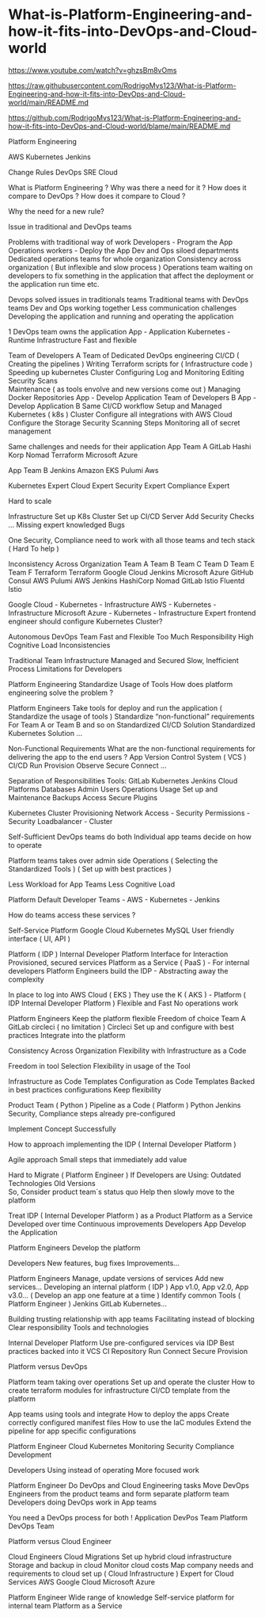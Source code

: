 # What-is-Platform-Engineering-and-how-it-fits-into-DevOps-and-Cloud-world

https://www.youtube.com/watch?v=ghzsBm8vOms

https://raw.githubusercontent.com/RodrigoMvs123/What-is-Platform-Engineering-and-how-it-fits-into-DevOps-and-Cloud-world/main/README.md

https://github.com/RodrigoMvs123/What-is-Platform-Engineering-and-how-it-fits-into-DevOps-and-Cloud-world/blame/main/README.md

Platform Engineering

AWS
Kubernetes
Jenkins

Change Rules
DevOps
SRE
Cloud

What is Platform Engineering ?
Why was there a need for it ?
How does it compare to DevOps ?
How does it compare to Cloud ?

Why the need for a new rule?

Issue in traditional and DevOps teams

Problems with traditional way of work
Developers - Program the App
Operations workers - Deploy the App
Dev and Ops siloed departments
Dedicated operations teams for whole organization
Consistency across organization ( But inflexible and slow process )
Operations team waiting on developers to fix something in the application that affect the deployment or the application run time etc.

Devops solved issues in traditionals teams
Traditional teams with DevOps teams
Dev and Ops working together 
Less communication challenges 
Developing the application and running and operating the application 

1 DevOps team owns the application 
App - Application
Kubernetes - Runtime
Infrastructure 
Fast and flexible 

Team of Developers A
Team of Dedicated DevOps engineering 
CI/CD ( Creating the pipelines ) 
Writing Terraform scripts for ( Infrastructure code ) 
Speeding up kubernetes Cluster 
Configuring Log and Monitoring
Editing Security Scans     
Maintenance ( as tools envolve and new versions come out )
Managing Docker Repositories 
App - Develop Application 
Team of Developers B
App - Develop Application B
Same CI/CD workflow
Setup and Managed Kubernetes ( k8s ) Cluster
Configure all integrations with AWS Cloud 
Configure the Storage 
Security Scanning Steps
Monitoring all of secret management 

Same challenges and needs for their application
App Team A
GitLab
Hashi Korp Nomad
Terraform
Microsoft Azure

App Team B
Jenkins 
Amazon EKS
Pulumi 
Aws

Kubernetes Expert
Cloud Expert
Security Expert
Compliance Expert

Hard to scale

Infrastructure 
       Set up K8s Cluster
              Set up CI/CD Server
                     Add Security Checks 
                            …
Missing expert knowledged
Bugs

One Security, Compliance need to work with all those teams and tech stack ( Hard To help ) 


Inconsistency Across Organization
Team A      Team B       Team C            Team D   Team E                Team F
Terraform    Terraform   Google Cloud   Jenkins   Microsoft Azure   GitHub
Consul         AWS          Pulumi              AWS       Jenkins                HashiCorp Nomad 
GitLab         Istio            Fluentd             Istio
 
Google Cloud - Kubernetes - Infrastructure
AWS - Kubernetes - Infrastructure
Microsoft Azure - Kubernetes - Infrastructure
Expert frontend engineer should configure Kubernetes Cluster?

Autonomous DevOps Team
Fast and Flexible
Too Much Responsibility
High Cognitive Load
Inconsistencies 

Traditional Team
Infrastructure Managed and Secured
Slow, Inefficient Process
Limitations for Developers

Platform Engineering 
Standardize Usage of Tools
How does platform engineering solve the problem ? 

Platform Engineers 
Take tools for deploy and run the application ( Standardize the usage of tools ) 
Standardize “non-functional” requirements 
For Team A or Team B and so on 
Standardized CI/CD Solution
Standardized Kubernetes Solution
…

Non-Functional Requirements 
What are the non-functional requirements for delivering the app to the end users ?
App 
Version Control System ( VCS )
CI/CD
Run
Provision
Observe 
Secure
Connect
…

Separation of Responsibilities 
Tools:
GitLab
Kubernetes
Jenkins
Cloud Platforms
Databases
Admin                                          Users 
Operations                                   Usage
Set up and Maintenance 
Backups
Access
Secure
Plugins

Kubernetes Cluster
Provisioning 
Network
Access - Security
Permissions - Security
Loadbalancer - Cluster

Self-Sufficient DevOps teams do both
Individual app teams decide on how to operate

Platform teams takes over admin side
Operations ( Selecting the Standardized Tools )
                   ( Set up with best practices ) 

Less Workload for App Teams 
Less Cognitive Load

Platform 
Default 
Developer Teams - AWS
                             - Kubernetes
                             - Jenkins  

How do teams access these services ?

Self-Service Platform 
Google Cloud
Kubernetes MySQL
User friendly interface ( UI, API )

Platform ( IDP ) 
Internal Developer Platform
Interface for Interaction 
Provisioned, secured services
Platform as a Service ( PaaS ) - For internal developers 
Platform Engineers build the IDP - Abstracting away the complexity 

In place to log into AWS Cloud ( EKS ) 
They use the K  ( AKS ) - Platform ( IDP Internal Developer Platform )
Flexible and Fast 
No operations work

Platform Engineers
Keep the platform flexible
Freedom of choice         Team A 
GitLab                 circleci  ( no limitation )
Circleci
Set up and configure with best practices 
Integrate into the platform

Consistency Across Organization
Flexibility with Infrastructure as a Code

Freedom in tool Selection
Flexibility in usage of the Tool

Infrastructure as Code Templates
Configuration as Code Templates
Backed in best practices configurations
Keep flexibility

Product Team ( Python ) 
Pipeline as a Code ( Platform ) 
Python 
Jenkins 
Security, Compliance steps already pre-configured 

Implement Concept Successfully 

How to approach implementing the IDP ( Internal Developer Platform ) 

Agile approach 
Small steps that immediately add value 

Hard to Migrate ( Platform Engineer ) 
If Developers are Using:
Outdated Technologies 
Old Versions  
So,
Consider product team´s status quo
Help then slowly move to the platform

Treat IDP ( Internal Developer Platform ) as a Product 
Platform as a Service
Developed over time
Continuous improvements 
Developers 
App
Develop the Application

Platform Engineers 
Develop the platform

Developers 
New features, bug fixes
Improvements…
 
Platform Engineers 
Manage, update versions of services
Add new services… 
Developing an internal platform ( IDP ) 
            App v1.0, App v2.0, App v3.0… ( Develop an app one feature at a time )
Identify common Tools ( Platform Engineer ) 
Jenkins 
GitLab
Kubernetes…

Building trusting relationship with app teams
Facilitating instead of blocking 
Clear responsibility
Tools and technologies 

Internal Developer Platform 
Use pre-configured services via IDP
Best practices backed into it 
VCS
CI
Repository
Run 
Connect
Secure
Provision 

Platform versus DevOps

Platform team taking over operations 
            Set up and operate the cluster 
            How to create terraform modules for infrastructure
            CI/CD template from the platform

App teams using tools and integrate 
How to deploy the apps 
Create correctly configured manifest files 
How to use the IaC modules
Extend the pipeline for app specific configurations 

Platform Engineer 
Cloud
Kubernetes
Monitoring 
Security
Compliance
Development 

Developers 
Using instead of operating 
More focused work

Platform Engineer
Do DevOps and Cloud Engineering tasks 
Move DevOps Engineers from the product teams and form separate platform team
Developers doing DevOps work in App teams

You need a DevOps process for both !
Application DevPos Team
Platform DevOps Team

Platform versus Cloud Engineer

Cloud Engineers
Cloud Migrations
Set up hybrid cloud infrastructure
Storage and backup in cloud
Monitor cloud costs
Map company needs and requirements to cloud set up ( Cloud Infrastructure )
Expert for Cloud Services
AWS
Google Cloud
Microsoft Azure

Platform Engineer
Wide range of knowledge 
Self-service platform for internal team 
Platform as a Service



